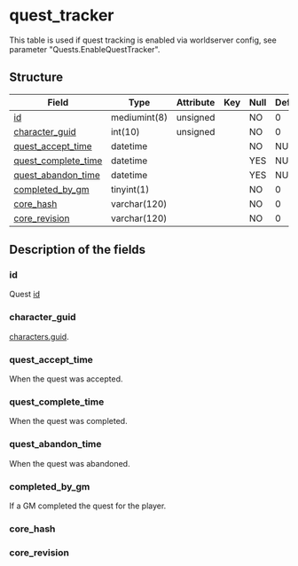 # quest\_tracker

This table is used if quest tracking is enabled via worldserver config, see parameter "Quests.EnableQuestTracker".

## Structure

| Field                                         | Type         | Attribute | Key | Null | Default | Extra | Comment |
|-----------------------------------------------|--------------|-----------|-----|------|---------|-------|---------|
| [id](#id)                                     | mediumint(8) | unsigned  |     | NO   | 0       |       |         |
| [character\_guid](#character_guid)            | int(10)      | unsigned  |     | NO   | 0       |       |         |
| [quest\_accept\_time](#quest_accept_time)     | datetime     |           |     | NO   | NULL    |       |         |
| [quest\_complete\_time](#quest_complete_time) | datetime     |           |     | YES  | NULL    |       |         |
| [quest\_abandon\_time](#quest_abandon_time)   | datetime     |           |     | YES  | NULL    |       |         |
| [completed\_by\_gm](#completed_by_gm)         | tinyint(1)   |           |     | NO   | 0       |       |         |
| [core\_hash](#core_hash)                      | varchar(120) |           |     | NO   | 0       |       |         |
| [core\_revision](#core_revision)              | varchar(120) |           |     | NO   | 0       |       |         |

## Description of the fields

### id

Quest [id](../world/quest_template.md#id)

### character\_guid

[characters.guid](characters.md#guid).

### quest\_accept\_time

When the quest was accepted.

### quest\_complete\_time

When the quest was completed.

### quest\_abandon\_time

When the quest was abandoned.

### completed\_by\_gm

If a GM completed the quest for the player.

### core\_hash

### core\_revision

